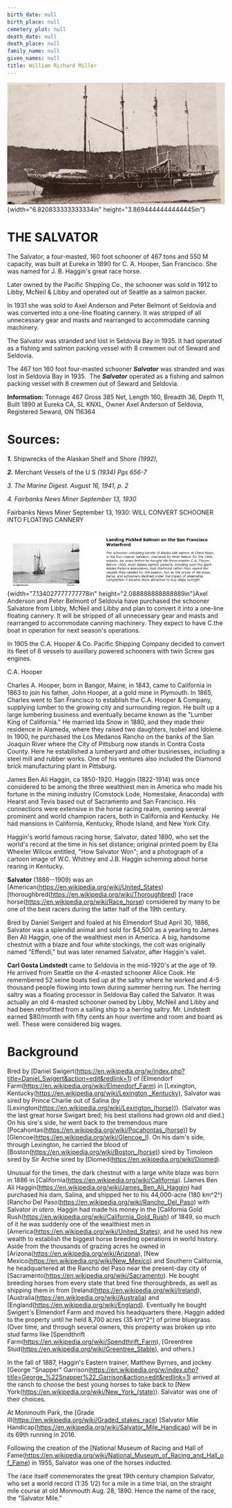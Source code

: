 ```yaml
---
birth_date: null
birth_place: null
cemetery_plot: null
death_date: null
death_place: null
family_name: null
given_names: null
title: William Richard Miller
---
```


![](assets/images/Salvator/media/image1.jpeg){width="6.820833333333334in"
height="3.8694444444444445in"}

# THE SALVATOR

The Salvator, a four-masted, 160 foot schooner of 467 tons and 550 M
capacity, was built at Eureka in 1890 for C. A. Hooper, San Francisco.
She was named for J. B. Haggin\'s great race horse.

Later owned by the Pacific Shipping Co., the schooner was sold in 1912
to Libby, McNeil & Libby and operated out of Seattle as a salmon packer.

In 1931 she was sold to Axel Anderson and Peter Belmont of Seldovia and
was converted into a one-line floating cannery. It was stripped of all
unnecessary gear and masts and rearranged to accommodate canning
machinery.

The Salvator was stranded and lost in Seldovia Bay in 1935. It had
operated as a fishing and salmon packing vessel with 8 crewmen out of
Seward and Seldovia.

The 467 ton 160 foot four-masted schooner ***Salvator*** was stranded
and was lost in Seldovia Bay in 1935.  The ***Salvator*** operated as a
fishing and salmon packing vessel with 8 crewmen out of Seward and
Seldovia.

**Information:** Tonnage 467 Gross 385 Net, Length 160, Breadth 36,
Depth 11, Built 1890 at Eureka CA, SL KNXL, Owner Axel Anderson of
Seldovia, Registered Seward, ON 116364

# Sources:

***1.*** Shipwrecks of the Alaskan Shelf and Shore *(1992),*

***2.*** Merchant Vessels of the U S *(1934) Pgs 656-7*

*3. The Marine Digest. August 16, 1941, p. 2*

*4. Fairbanks News Miner September 13, 1930*

Fairbanks News Miner September 13, 1930: WILL CONVERT SCHOONER INTO
FLOATING CANNERY

![](assets/images/Salvator/media/image2.JPG){width="7.134027777777778in"
height="2.088888888888889in"}Axel Anderson and Peter Belmont of Seldovia
have purchased the schooner Salvatore from Libby, McNeil and Libby and
plan to convert it into a one-line floating cannery. It will be stripped
of all unnecessary gear and masts and rearranged to accommodate canning
machinery. They expect to have C.the boat in operation for next season's
operations.

In 1905 the C.A. Hooper & Co. Pacific Shipping Company decided to
convert its fleet of 8 vessels to auxillary powered schooners with twin
Screw gas engines.

C.A. Hooper

Charles A. Hooper, born in Bangor, Maine, in 1843, came to California in
1863 to join his father, John Hooper, at a gold mine in Plymouth. In
1865, Charles went to San Francisco to establish the C.A. Hooper &
Company, supplying lumber to the growing city and surrounding region. He
built up a large lumbering business and eventually became known as the
\"Lumber King of California.\" He married Ida Snow in 1880, and they
made their residence in Alameda, where they raised two daughters, Isobel
and Idolene. In 1900, he purchased the Los Medanos Rancho on the banks
of the San Joaquin River where the City of Pittsburg now stands in
Contra Costa County. Here he established a lumberyard and other
businesses, including a steel mill and rubber works. One of his ventures
also included the Diamond brick manufacturing plant in Pittsburg.

James Ben Ali Haggin, ca 1850-1920. Haggin (1822-1914) was once
considered to be among the three wealthiest men in America who made his
fortune in the mining industry (Comstock Lode, Homestake, Anaconda) with
Hearst and Tevis based out of Sacramento and San Francisco. His
connections were extensive in the horse racing realm, owning several
prominent and world champion racers, both in California and Kentucky. He
had mansions in California, Kentucky, Rhode Island, and New York City.

Haggin\'s world famous racing horse, Salvator, dated 1890, who set the
world's record at the time in his set distance; original printed poem by
Ella Wheeler Wilcox entitled, "How Salvator Won\"; and a photograph of a
cartoon image of W.C. Whitney and J.B. Haggin scheming about horse
rearing in Kentucky.

**Salvator** (1886--1909) was an
[American(https://en.wikipedia.org/wiki/United_States)
[thoroughbred(https://en.wikipedia.org/wiki/Thoroughbred)
[race horse(https://en.wikipedia.org/wiki/Race_horse)
considered by many to be one of the best racers during the latter half
of the 19th century.

Bred by Daniel Swigert and foaled at his Elmendorf Stud April 30, 1886,
Salvator was a splendid animal and sold for \$4,500 as a yearling to
James Ben Ali Haggin, one of the wealthiest men in America. A big,
handsome chestnut with a blaze and four white stockings, the colt was
originally named "Effendi," but was later renamed Salvator, after
Haggin's valet.

**Carl Gosta Lindstedt** came to Seldovia in the
mid-1920\'s at the age of 19. He arrived from Seattle on the 4-masted
schooner Alice Cook. He remembered 52 seine boats tied up at the saltry
where he worked and 4-5 thousand people flowing into town during summer
herring run. The herring saltry was a floating processor in Seldovia Bay
called the Salvator. It was actually an old 4-masted schooner owned by
Libby, McNeil and Libby and had been retrofitted from a sailing ship to
a herring saltry. Mr. Lindstedt earned \$80/month with fifty cents an
hour overtime and room and board as well. These were considered big
wages.

# Background

Bred by [Daniel
Swigert(https://en.wikipedia.org/w/index.php?title=Daniel_Swigert&action=edit&redlink=1)
of [Elmendorf
Farm(https://en.wikipedia.org/wiki/Elmendorf_Farm) in
[Lexington,
Kentucky(https://en.wikipedia.org/wiki/Lexington,_Kentucky),
Salvator was sired by Prince Charlie out of Salina (by
[Lexington(https://en.wikipedia.org/wiki/Lexington_(horse))).
(Salvator was the last great horse Swigart bred; his best stallions had
grown old and died.) On his sire\'s side, he went back to the tremendous
mare
[Pocahontas(https://en.wikipedia.org/wiki/Pocahontas_(horse))
by [Glencoe(https://en.wikipedia.org/wiki/Glencoe_I). On
his dam\'s side, through Lexington, he carried the blood of
[Boston(https://en.wikipedia.org/wiki/Boston_(horse))
sired by Timoleon sired by Sir Archie sired by
[Diomed(https://en.wikipedia.org/wiki/Diomed).

Unusual for the times, the dark chestnut with a large white blaze was
born in 1886 in
[California(https://en.wikipedia.org/wiki/California).
[James Ben Ali
Haggin(https://en.wikipedia.org/wiki/James_Ben_Ali_Haggin)
had purchased his dam, Salina, and shipped her to his 44,000-acre
(180 km^2^) [Rancho Del
Paso(https://en.wikipedia.org/wiki/Rancho_Del_Paso) with
Salvator *in utero*. Haggin had made his money in the [California Gold
Rush(https://en.wikipedia.org/wiki/California_Gold_Rush)
of 1849, so much of it he was suddenly one of the wealthiest men in
[America(https://en.wikipedia.org/wiki/United_States),
and he used his new wealth to establish the biggest horse breeding
operations in world history. Aside from the thousands of grazing acres
he owned in
[Arizona(https://en.wikipedia.org/wiki/Arizona), [New
Mexico(https://en.wikipedia.org/wiki/New_Mexico) and
Southern California, he headquartered at the Rancho del Paso near the
present-day city of
[Sacramento(https://en.wikipedia.org/wiki/Sacramento). He
bought breeding horses from every state that bred fine thoroughbreds, as
well as shipping them in from
[Ireland(https://en.wikipedia.org/wiki/Ireland),
[Australia(https://en.wikipedia.org/wiki/Australia) and
[England(https://en.wikipedia.org/wiki/England).
Eventually he bought Swigert\'s Elmendorf Farm and moved his
headquarters there. Haggin added to the property until he held 8,700
acres (35 km^2^) of prime bluegrass. (Over time, and through several
owners, this property was broken up into stud farms like [Spendthrift
Farm(https://en.wikipedia.org/wiki/Spendthrift_Farm),
[Greentree
Stud(https://en.wikipedia.org/wiki/Greentree_Stable), and
others.)

In the fall of 1887, Haggin\'s Eastern trainer, Matthew Byrnes, and
jockey [George \"Snapper\"
Garrison(https://en.wikipedia.org/w/index.php?title=George_%22Snapper%22_Garrison&action=edit&redlink=1)
arrived at the ranch to choose the best young horses to take back to
[New
York(https://en.wikipedia.org/wiki/New_York_(state)).
Salvator was one of their choices.

At Monmouth Park, the [Grade
III(https://en.wikipedia.org/wiki/Graded_stakes_race)
[Salvator Mile
Handicap(https://en.wikipedia.org/wiki/Salvator_Mile_Handicap)
will be in its 69th running in 2016.

Following the creation of the [National Museum of Racing and Hall of
Fame(https://en.wikipedia.org/wiki/National_Museum_of_Racing_and_Hall_of_Fame)
in 1955, Salvator was one of the horses inducted.

The race itself commemorates the great 19th century champion Salvator,
who set a world record (1:35 1/2) for a mile in a time trial, on the
straight mile course at old Monmouth Aug. 28, 1890. Hence the name of
the race, the "Salvator Mile."
